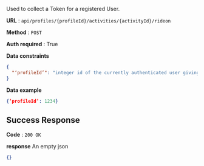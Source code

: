 Used to collect a Token for a registered User.

**URL** : `api/profiles/{profileId}/activities/{activityId}/rideon`

**Method** : `POST`

**Auth required** : True

**Data constraints**

```json
{
  "‘profileId’": "integer id of the currently authenticated user giving the rideOn"
}
```

**Data example**

```json
{‘profileId’: 1234}
```

## Success Response

**Code** : `200 OK`

**response**
An empty json

```json
{}
```
